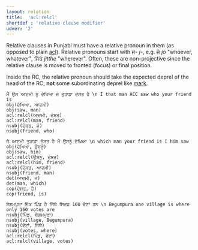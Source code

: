 ```yaml
---
layout: relation
title:  'acl:relcl'
shortdef : 'relative clause modifier'
udver: '2'
---
```


Relative clauses in Punjabi must have a relative pronoun in them (as opposed to plain [acl]()). Relative pronouns start with ਜ- *j-*, e.g. ਜੋ *jo* "whoever, whatever", ਜਿੱਥੇ *jitthe* "wherever". Often, these are non-projective since the relative clause is moved to fronted (focus) or final position.

Inside the RC, the relative pronoun should take the expected deprel of the head of the RC, **not** some subordinating deprel like [mark]().

~~~ sdparse
ਮੈਂ ਉਸ ਆਦਮੀ ਨੂੰ ਦੇਖਿਆ ਜੋ ਤੁਹਾਡਾ ਦੋਸਤ ਹੈ \n I that man ACC saw who your friend is
obj(ਦੇਖਿਆ, ਆਦਮੀ)
obj(saw, man)
acl:relcl(ਆਦਮੀ, ਦੋਸਤ)
acl:relcl(man, friend)
nsubj(ਦੋਸਤ, ਜੋ)
nsubj(friend, who)
~~~

~~~ sdparse
ਜੋ ਆਦਮੀ ਤੁਹਾਡਾ ਦੋਸਤ ਹੈ ਮੈਂ ਉਸਨੂੰ ਦੇਖਿਆ \n which man your friend is I him saw
obj(ਦੇਖਿਆ, ਉਸਨੂੰ)
obj(saw, him)
acl:relcl(ਉਸਨੂੰ, ਦੋਸਤ)
acl:relcl(him, friend)
nsubj(ਦੋਸਤ, ਆਦਮੀ)
nsubj(friend, man)
det(ਆਦਮੀ, ਜੋ)
det(man, which)
cop(ਦੋਸਤ, ਹੈ)
cop(friend, is)
~~~

~~~ sdparse
ਬੇਗਮਪੁਰਾ ਇੱਕ ਪਿੰਡ ਹੈ ਜਿੱਥੇ ਸਿਰਫ਼ 160 ਵੋਟਾਂ ਹਨ \n Begumpura one village is where only 160 votes are
nsubj(ਪਿੰਡ, ਬੇਗਮਪੁਰਾ)
nsubj(village, Begumpura)
nsubj(ਵੋਟਾਂ, ਜਿੱਥੇ)
nsubj(votes, where)
acl:relcl(ਪਿੰਡ, ਵੋਟਾਂ)
acl:relcl(village, votes)
~~~
<!-- Interlanguage links updated Po 6. listopadu 2023, 21:42:16 CET -->
